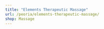 ```yaml
---
title: "Elements Therapeutic Massage"
url: /peoria/elements-therapeutic-massage/
shop: Massage
---
```

